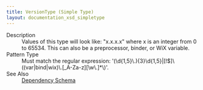 ```yaml
---
title: VersionType (Simple Type)
layout: documentation_xsd_simpletype
---
```

<dl>
  <dt>Description</dt>
  <dd>                 Values of this type will look like: "x.x.x.x" where x is an integer from 0 to 65534.                 This can also be a preprocessor, binder, or WiX variable.             </dd>
  <dt>Pattern Type</dt>
  <dd>Must match the regular expression: '(\d{1,5}\.){3}\d{1,5}|[!$]\((var|bind|wix)\.[_A-Za-z][\w\.]*\)'.</dd>
  <dt>See Also</dt>
  <dd>
    <a href="../">Dependency Schema</a>
  </dd>
</dl>
